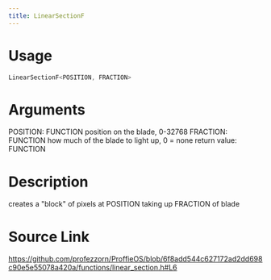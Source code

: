 ```yaml
---
title: LinearSectionF
---
```


# Usage
```cpp
LinearSectionF<POSITION, FRACTION>
```

# Arguments
POSITION: FUNCTION position on the blade, 0-32768
FRACTION: FUNCTION how much of the blade to light up, 0 = none
return value: FUNCTION

# Description
creates a "block" of pixels at POSITION taking up FRACTION of blade

# Source Link
https://github.com/profezzorn/ProffieOS/blob/6f8add544c627172ad2dd698c90e5e55078a420a/functions/linear_section.h#L6

